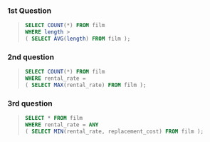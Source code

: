 ### 1st Question

> ```SQL
> SELECT COUNT(*) FROM film
> WHERE length > 
> ( SELECT AVG(length) FROM film );
> ```


### 2nd question

> ```SQL
> SELECT COUNT(*) FROM film
> WHERE rental_rate = 
> ( SELECT MAX(rental_rate) FROM film );
> ```


### 3rd question

> ```SQL
> SELECT * FROM film
> WHERE rental_rate = ANY
> ( SELECT MIN(rental_rate, replacement_cost) FROM film );
> ```

